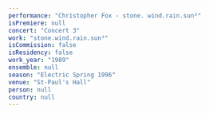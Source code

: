 ```yaml
---
performance: "Christopher Fox - stone. wind.rain.sun³"
isPremiere: null
concert: "Concert 3"
work: "stone.wind.rain.sun³"
isCommission: false
isResidency: false
work_year: "1989"
ensemble: null
season: "Electric Spring 1996"
venue: "St-Paul's Hall"
person: null
country: null
---
```


